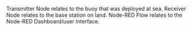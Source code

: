 Transmitter Node relates to the buoy that was deployed at sea.
Receiver Node relates to the base station on land.
Node-RED Flow relates to the Node-RED Dashboard/user interface.
